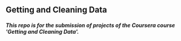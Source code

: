 ## Getting and Cleaning Data
##### This repo is for the submission of projects of the Coursera course 'Getting and Cleaning Data'.
